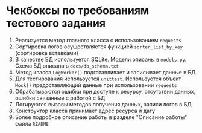 # Чекбоксы по требованиям тестового задания

1. Реализуется метод главного класса с использованием `requests`
2. Сортировка логов осуществляется функцией `sorter_list_by_key` (сортировка вставками)
3. В качестве БД используется SQLite. Модели описаны в `models.py`. Схема БД описана в `docs/db_schema.txt`
4. Метод класса `LogWorker()` подготавливает и записывает данные в БД
5. Для тестирования используется `unittest`. Используется объект `Mock()` предоставляющий данные при использовании `requests`
6. Обрабатываются ошибки при доступе к ресурсу, отсутствии данных, ошибки связанные с работой с БД
7. Логируются вызовы методов получения данных, записи логов в БД
8. Конструктор класса принимает адрес ресурса и дату
9. Более подробное описание работы в разделе "Описание работы" файла `README`